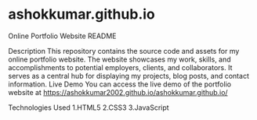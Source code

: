 # ashokkumar.github.io
Online Portfolio Website README

Description
This repository contains the source code and assets for my online portfolio website. The website showcases my work, skills, and accomplishments to potential employers, clients, and collaborators. It serves as a central hub for displaying my projects, blog posts, and contact information.
Live Demo
You can access the live demo of the portfolio website at https://ashokkumar2002.github.io/ashokkumar.github.io/

Technologies Used
  1.HTML5
  2.CSS3
  3.JavaScript

